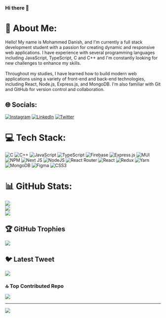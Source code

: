 ### Hi there 👋

# 💫 About Me:
Hello! My name is Mohammed Danish, and I'm currently a full stack development student with a passion for creating dynamic and responsive web applications. I have experience with several programming languages including JavaScript, TypeScript, C and C++  and I'm constantly looking for new challenges to enhance my skills.<br><br>Throughout my studies, I have learned how to build modern web applications using a variety of front-end and back-end technologies, including React, Node.js, Express.js, and MongoDB. I'm also familiar with Git and GitHub for version control and collaboration.


## 🌐 Socials:
[![Instagram](https://img.shields.io/badge/Instagram-%23E4405F.svg?logo=Instagram&logoColor=white)](https://instagram.com/danish_._33) [![LinkedIn](https://img.shields.io/badge/LinkedIn-%230077B5.svg?logo=linkedin&logoColor=white)](https://linkedin.com/in/https://www.linkedin.com/in/mohammed-danish-312438201/) [![Twitter](https://img.shields.io/badge/Twitter-%231DA1F2.svg?logo=Twitter&logoColor=white)](https://twitter.com/Danish02405797) 

# 💻 Tech Stack:
![C](https://img.shields.io/badge/c-%2300599C.svg?style=for-the-badge&logo=c&logoColor=white) ![C++](https://img.shields.io/badge/c++-%2300599C.svg?style=for-the-badge&logo=c%2B%2B&logoColor=white) ![JavaScript](https://img.shields.io/badge/javascript-%23323330.svg?style=for-the-badge&logo=javascript&logoColor=%23F7DF1E) ![TypeScript](https://img.shields.io/badge/typescript-%23007ACC.svg?style=for-the-badge&logo=typescript&logoColor=white) ![Firebase](https://img.shields.io/badge/firebase-%23039BE5.svg?style=for-the-badge&logo=firebase) ![Express.js](https://img.shields.io/badge/express.js-%23404d59.svg?style=for-the-badge&logo=express&logoColor=%2361DAFB) ![MUI](https://img.shields.io/badge/MUI-%230081CB.svg?style=for-the-badge&logo=material-ui&logoColor=white) ![NPM](https://img.shields.io/badge/NPM-%23000000.svg?style=for-the-badge&logo=npm&logoColor=white) ![Next JS](https://img.shields.io/badge/Next-black?style=for-the-badge&logo=next.js&logoColor=white) ![NodeJS](https://img.shields.io/badge/node.js-6DA55F?style=for-the-badge&logo=node.js&logoColor=white) ![React Router](https://img.shields.io/badge/React_Router-CA4245?style=for-the-badge&logo=react-router&logoColor=white) ![React](https://img.shields.io/badge/react-%2320232a.svg?style=for-the-badge&logo=react&logoColor=%2361DAFB) ![Redux](https://img.shields.io/badge/redux-%23593d88.svg?style=for-the-badge&logo=redux&logoColor=white) ![Yarn](https://img.shields.io/badge/yarn-%232C8EBB.svg?style=for-the-badge&logo=yarn&logoColor=white) ![MongoDB](https://img.shields.io/badge/MongoDB-%234ea94b.svg?style=for-the-badge&logo=mongodb&logoColor=white) 	![Figma](https://img.shields.io/badge/figma-%23F24E1E.svg?style=for-the-badge&logo=figma&logoColor=white) ![CSS3](https://img.shields.io/badge/css3-%231572B6.svg?style=for-the-badge&logo=css3&logoColor=white)
# 📊 GitHub Stats:
![](https://github-readme-stats.vercel.app/api?username=Danish027&theme=radical&hide_border=false&include_all_commits=true&count_private=true)<br/>
![](https://github-readme-streak-stats.herokuapp.com/?user=Danish027&theme=radical&hide_border=false)<br/>
![](https://github-readme-stats.vercel.app/api/top-langs/?username=Danish027&theme=radical&hide_border=false&include_all_commits=true&count_private=true&layout=compact)

## 🏆 GitHub Trophies
![](https://github-profile-trophy.vercel.app/?username=Danish027&theme=radical&no-frame=false&no-bg=false&margin-w=4)

## 🐦 Latest Tweet
[![](https://gtce.itsvg.in/api?username=Danish02405797)](https://github.com/VishwaGauravIn/github-twitter-card-embed)

### 🔝 Top Contributed Repo
![](https://github-contributor-stats.vercel.app/api?username=Danish027&limit=5&theme=radical&combine_all_yearly_contributions=true)

---
[![](https://visitcount.itsvg.in/api?id=Danish027&icon=0&color=0)](https://visitcount.itsvg.in)

<!-- Proudly created with GPRM ( https://gprm.itsvg.in ) -->
